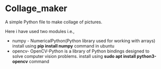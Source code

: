 # Collage_maker
A simple Python file to make collage of pictures.

Here i have used two modules i.e., 
* numpy - NumericalPython(Python library used for working with arrays)
      install using **pip install numpy** command in ubuntu
* opencv- OpenCV-Python is a library of Python bindings designed to solve computer vision problems.
      install using **sudo apt install python3-opencv** command 
     
